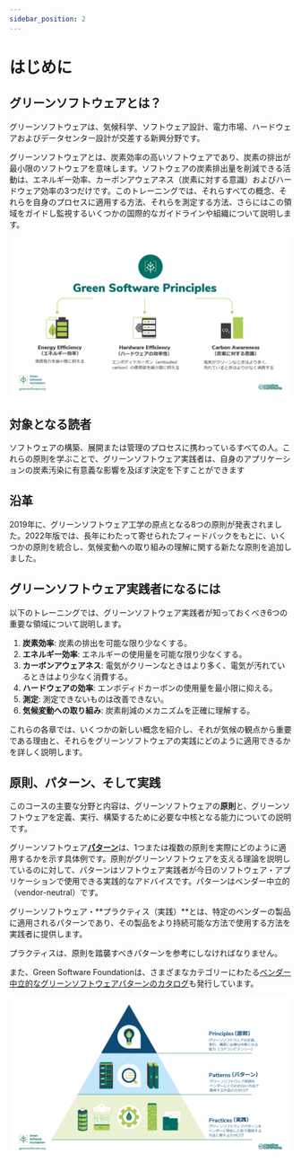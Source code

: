 ```yaml
---
sidebar_position: 2
---
```


# はじめに

## グリーンソフトウェアとは？

グリーンソフトウェアは、気候科学、ソフトウェア設計、電力市場、ハードウェアおよびデータセンター設計が交差する新興分野です。

グリーンソフトウェアとは、炭素効率の高いソフトウェアであり、炭素の排出が最小限のソフトウェアを意味します。ソフトウェアの炭素排出量を削減できる活動は、エネルギー効率、カーボンアウェアネス（炭素に対する意識）およびハードウェア効率の3つだけです。このトレーニングでは、それらすべての概念、それらを自身のプロセスに適用する方法、それらを測定する方法、さらにはこの領域をガイドし監視するいくつかの国際的なガイドラインや組織について説明します。

![alt_text](./images/01_carbon_efficiency_J.png "image_tooltip")

## 対象となる読者

ソフトウェアの構築、展開または管理のプロセスに携わっているすべての人。これらの原則を学ぶことで、グリーンソフトウェア実践者は、自身のアプリケーションの炭素汚染に有意義な影響を及ぼす決定を下すことができます

## 沿革

2019年に、グリーンソフトウェア工学の原点となる8つの原則が発表されました。2022年版では、長年にわたって寄せられたフィードバックをもとに、いくつかの原則を統合し、気候変動への取り組みの理解に関する新たな原則を追加しました。

## グリーンソフトウェア実践者になるには

以下のトレーニングでは、グリーンソフトウェア実践者が知っておくべき6つの重要な領域について説明します。

1. **炭素効率**: 炭素の排出を可能な限り少なくする。
2. **エネルギー効率**: エネルギーの使用量を可能な限り少なくする。
3. **カーボンアウェアネス**: 電気がクリーンなときはより多く、電気が汚れているときはより少なく消費する。
4. **ハードウェアの効率**: エンボディドカーボンの使用量を最小限に抑える。
5. **測定**: 測定できないものは改善できない。
6. **気候変動への取り組み**: 炭素削減のメカニズムを正確に理解する。

これらの各章では、いくつかの新しい概念を紹介し、それが気候の観点から重要である理由と、それらをグリーンソフトウェアの実践にどのように適用できるかを詳しく説明します。

## 原則、パターン、そして実践

このコースの主要な分野と内容は、グリーンソフトウェアの**原則**と、グリーンソフトウェアを定義、実行、構築するために必要な中核となる能力についての説明です。

グリーンソフトウェア[**パターン**](https://patterns.greensoftware.foundation/)は、1つまたは複数の原則を実際にどのように適用するかを示す具体例です。原則がグリーンソフトウェアを支える理論を説明しているのに対して、パターンはソフトウェア実践者が今日のソフトウェア・アプリケーションで使用できる実践的なアドバイスです。パターンはベンダー中立的（vendor-neutral）です。

グリーンソフトウェア・**プラクティス（実践）**とは、特定のベンダーの製品に適用されるパターンであり、その製品をより持続可能な方法で使用する方法を実践者に提供します。

プラクティスは、原則を踏襲すべきパターンを参考にしなければなりません。

また、Green Software Foundationは、さまざまなカテゴリーにわたる[ベンダー中立的なグリーンソフトウェアパターンのカタログ](https://patterns.greensoftware.foundation/)も発行しています。
 
![Green Software Principles, Patterns, and Practices](./images/GSF_Principles_Patterns_Practices_v2_J.png "Green Software Principles, Patterns, and Practices")
